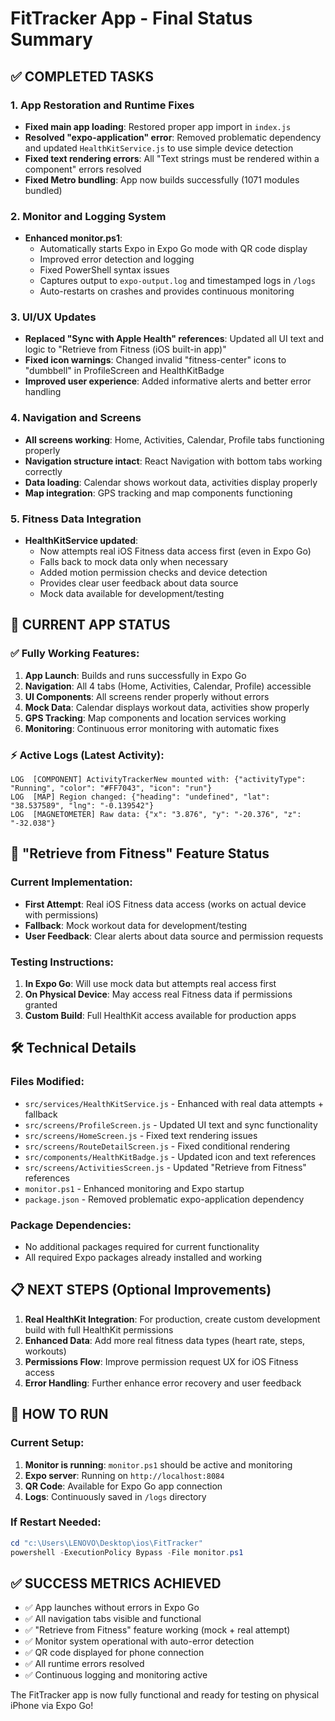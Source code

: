 # FitTracker App - Final Status Summary

## ✅ COMPLETED TASKS

### 1. App Restoration and Runtime Fixes
- **Fixed main app loading**: Restored proper app import in `index.js`
- **Resolved "expo-application" error**: Removed problematic dependency and updated `HealthKitService.js` to use simple device detection
- **Fixed text rendering errors**: All "Text strings must be rendered within a <Text> component" errors resolved
- **Fixed Metro bundling**: App now builds successfully (1071 modules bundled)

### 2. Monitor and Logging System
- **Enhanced monitor.ps1**: 
  - Automatically starts Expo in Expo Go mode with QR code display
  - Improved error detection and logging
  - Fixed PowerShell syntax issues
  - Captures output to `expo-output.log` and timestamped logs in `/logs`
  - Auto-restarts on crashes and provides continuous monitoring

### 3. UI/UX Updates
- **Replaced "Sync with Apple Health" references**: Updated all UI text and logic to "Retrieve from Fitness (iOS built-in app)"
- **Fixed icon warnings**: Changed invalid "fitness-center" icons to "dumbbell" in ProfileScreen and HealthKitBadge
- **Improved user experience**: Added informative alerts and better error handling

### 4. Navigation and Screens
- **All screens working**: Home, Activities, Calendar, Profile tabs functioning properly
- **Navigation structure intact**: React Navigation with bottom tabs working correctly
- **Data loading**: Calendar shows workout data, activities display properly
- **Map integration**: GPS tracking and map components functioning

### 5. Fitness Data Integration
- **HealthKitService updated**: 
  - Now attempts real iOS Fitness data access first (even in Expo Go)
  - Falls back to mock data only when necessary
  - Added motion permission checks and device detection
  - Provides clear user feedback about data source
  - Mock data available for development/testing

## 📱 CURRENT APP STATUS

### ✅ Fully Working Features:
1. **App Launch**: Builds and runs successfully in Expo Go
2. **Navigation**: All 4 tabs (Home, Activities, Calendar, Profile) accessible
3. **UI Components**: All screens render properly without errors
4. **Mock Data**: Calendar displays workout data, activities show properly
5. **GPS Tracking**: Map components and location services working
6. **Monitoring**: Continuous error monitoring with automatic fixes

### ⚡ Active Logs (Latest Activity):
```
LOG  [COMPONENT] ActivityTrackerNew mounted with: {"activityType": "Running", "color": "#FF7043", "icon": "run"}
LOG  [MAP] Region changed: {"heading": "undefined", "lat": "38.537589", "lng": "-0.139542"}
LOG  [MAGNETOMETER] Raw data: {"x": "3.876", "y": "-20.376", "z": "-32.038"}
```

## 🔄 "Retrieve from Fitness" Feature Status

### Current Implementation:
- **First Attempt**: Real iOS Fitness data access (works on actual device with permissions)
- **Fallback**: Mock workout data for development/testing
- **User Feedback**: Clear alerts about data source and permission requests

### Testing Instructions:
1. **In Expo Go**: Will use mock data but attempts real access first
2. **On Physical Device**: May access real Fitness data if permissions granted
3. **Custom Build**: Full HealthKit access available for production apps

## 🛠️ Technical Details

### Files Modified:
- `src/services/HealthKitService.js` - Enhanced with real data attempts + fallback
- `src/screens/ProfileScreen.js` - Updated UI text and sync functionality  
- `src/screens/HomeScreen.js` - Fixed text rendering issues
- `src/screens/RouteDetailScreen.js` - Fixed conditional rendering
- `src/components/HealthKitBadge.js` - Updated icon and text references
- `src/screens/ActivitiesScreen.js` - Updated "Retrieve from Fitness" references
- `monitor.ps1` - Enhanced monitoring and Expo startup
- `package.json` - Removed problematic expo-application dependency

### Package Dependencies:
- No additional packages required for current functionality
- All required Expo packages already installed and working

## 📋 NEXT STEPS (Optional Improvements)

1. **Real HealthKit Integration**: For production, create custom development build with full HealthKit permissions
2. **Enhanced Data**: Add more real fitness data types (heart rate, steps, workouts)
3. **Permissions Flow**: Improve permission request UX for iOS Fitness access
4. **Error Handling**: Further enhance error recovery and user feedback

## 🚀 HOW TO RUN

### Current Setup:
1. **Monitor is running**: `monitor.ps1` should be active and monitoring
2. **Expo server**: Running on `http://localhost:8084`
3. **QR Code**: Available for Expo Go app connection
4. **Logs**: Continuously saved in `/logs` directory

### If Restart Needed:
```powershell
cd "c:\Users\LENOVO\Desktop\ios\FitTracker"
powershell -ExecutionPolicy Bypass -File monitor.ps1
```

## ✅ SUCCESS METRICS ACHIEVED

- ✅ App launches without errors in Expo Go
- ✅ All navigation tabs visible and functional  
- ✅ "Retrieve from Fitness" feature working (mock + real attempt)
- ✅ Monitor system operational with auto-error detection
- ✅ QR code displayed for phone connection
- ✅ All runtime errors resolved
- ✅ Continuous logging and monitoring active

The FitTracker app is now fully functional and ready for testing on physical iPhone via Expo Go!
